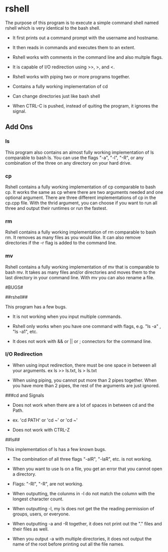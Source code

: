 # rshell #

The purpose of this program is to execute a simple command shell named rshell which is very identical to the bash shell. 

* It first prints out a command prompt with the username and hostname. 

* It then reads in commands and executes them to an extent.

* Rshell works with comments in the command line and also multple flags.

* It is capable of I/O redirection using >>, >, and <.

* Rshell works with piping two or more  programs together.

* Contains a fully working implementation of cd

* Can change directories just like bash shell

* When CTRL-C is pushed, instead of quiting the program, it ignores the signal.

## Add Ons ##

### ls ###

This program also contains an almost fully working implementation of ls comparable to bash ls. You can use the flags "-a", "-l", "-R", or any combination of the three on any directory on your hard drive. 

### cp ###

Rshell contains a fully working implementation of cp comparable to bash cp. It works the same as cp where there are two arguments needed and one optional argument. There are three different implementations of cp in the cp.cpp file. With the thrid argument, you can choose if you want to run all three and output their runtimes or run the fastest.

### rm ###

Rshell contains a fully working implementation of rm comparable to bash rm. It removes as many files as you would like. It can also remove directories if the -r flag is added to the command line.

### mv ###

Rshell contains a fully working implementation of mv that is comparable to bash mv. It takes as many files and/or directories and moves them to the last directory in your command line. With mv you can also rename a file.

#BUGS#

##rshell##

This program has a few bugs. 

* It is not working when you input multiple commands. 

* Rshell only works when you have one command with flags, e.g. "ls -a" , "ls -a1", etc.

* It does not work with && or || or ; connectors for the command line.

### I/O Redirection ###

* When using input redirection, there must be one space in between all your arguments.
ex ls >> ls.txt, ls > ls.txt

* When using piping, you cannot put more than 2 pipes together. When you have more than 2 pipes, the rest of the arguments are just ignored.

###cd and Signals

* Does not work when there are a lot of spaces in between cd and the Path. 

* ex. 'cd PATH' or 'cd               ~' or 'cd          ~'

* Does not work with CTRL-Z

##ls##

This implementation of ls has a few known bugs.

* The combination of all three flags "-alR", "-laR", etc. is not working.

* When you want to use ls on a file, you get an error that you cannot open a directory.

* Flags: "-Rl", "-R", are not working.

* When outputting, the colunms in -l do not match the column with the longest character count.

* When outputting -l, my ls does not get the the reading permission of groups, users, or everyone.

* When outputting -a and -R together, it does not print out the "." files and their files as well.

* When you output -a with multiple directories, it does not output the name of the root before printing out all the file names. 
